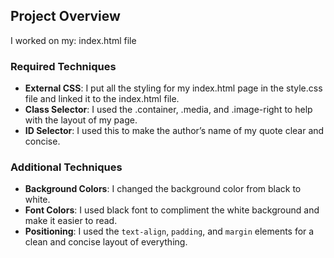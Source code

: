 ## Project Overview

I worked on my: index.html file

### Required Techniques

- **External CSS**: I put all the styling for my index.html page in the style.css file and linked it to the index.html file.
- **Class Selector**: I used the .container, .media, and .image-right to help with the layout of my page.
- **ID Selector**: I used this to make the author’s name of my quote clear and concise.

### Additional Techniques

- **Background Colors**: I changed the background color from black to white.
- **Font Colors**: I used black font to compliment the white background and make it easier to read.
- **Positioning**: I used the `text-align`, `padding`, and `margin` elements for a clean and concise layout of everything.